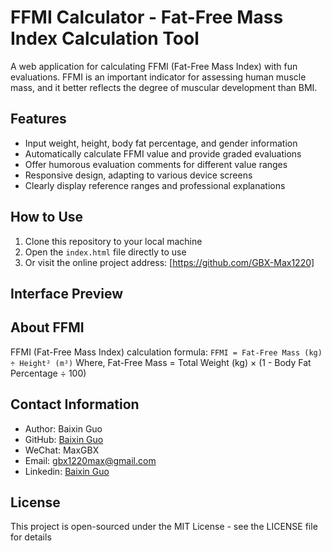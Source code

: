 # FFMI Calculator - Fat-Free Mass Index Calculation Tool

A web application for calculating FFMI (Fat-Free Mass Index) with fun evaluations. FFMI is an important indicator for assessing human muscle mass, and it better reflects the degree of muscular development than BMI.

## Features

- Input weight, height, body fat percentage, and gender information
- Automatically calculate FFMI value and provide graded evaluations
- Offer humorous evaluation comments for different value ranges
- Responsive design, adapting to various device screens
- Clearly display reference ranges and professional explanations

## How to Use

1. Clone this repository to your local machine
2. Open the `index.html` file directly to use
3. Or visit the online project address: [https://github.com/GBX-Max1220]

## Interface Preview



## About FFMI

FFMI (Fat-Free Mass Index) calculation formula:
`FFMI = Fat-Free Mass (kg) ÷ Height² (m²)`
Where, Fat-Free Mass = Total Weight (kg) × (1 - Body Fat Percentage ÷ 100)

## Contact Information

- Author: Baixin Guo
- GitHub: [Baixin Guo](https://github.com/)
- WeChat: MaxGBX
- Email: gbx1220max@gmail.com
- Linkedin: [Baixin Guo](https://linkedin.com/)

## License

This project is open-sourced under the MIT License - see the LICENSE file for details
